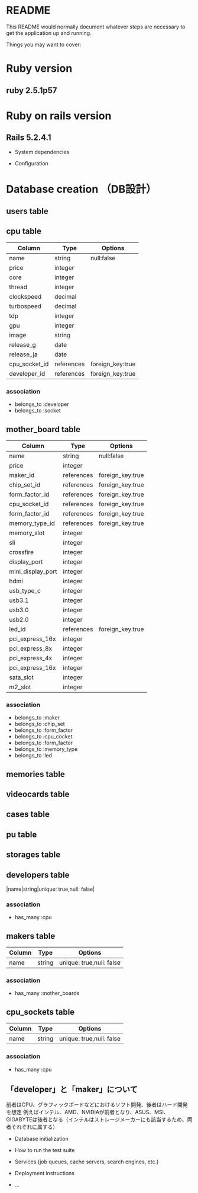 # README

This README would normally document whatever steps are necessary to get the
application up and running.

Things you may want to cover:

# Ruby version
## ruby 2.5.1p57

# Ruby on rails version
## Rails 5.2.4.1

* System dependencies

* Configuration

# Database creation （DB設計）
## users table

## cpu table
|Column|Type|Options|
|------|----|-------|
|name|string|null:false|
|price|integer||
|core|integer||
|thread|integer||
|clockspeed|decimal||
|turbospeed|decimal||
|tdp|integer||
|gpu|integer||
|image|string||
|release_g|date||
|release_ja|date||
|cpu_socket_id|references|foreign_key:true|
|developer_id|references|foreign_key:true|
### association
- belongs_to :developer
- belongs_to :socket
## mother_board table
|Column|Type|Options|
|------|----|-------|
|name|string|null:false|
|price|integer||
|maker_id|references|foreign_key:true|
|chip_set_id|references|foreign_key:true|
|form_factor_id|references|foreign_key:true|
|cpu_socket_id|references|foreign_key:true|
|form_factor_id|references|foreign_key:true|
|memory_type_id|references|foreign_key:true|
|memory_slot|integer||
|sli|integer||
|crossfire|integer||
|display_port|integer||
|mini_display_port|integer||
|hdmi|integer||
|usb_type_c|integer||
|usb3.1|integer||
|usb3.0|integer||
|usb2.0|integer||
|led_id|references|foreign_key:true|
|pci_express_16x|integer||
|pci_express_8x|integer||
|pci_express_4x|integer||
|pci_express_16x|integer||
|sata_slot|integer||
|m2_slot|integer||
### association
- belongs_to :maker
- belongs_to :chip_set
- belongs_to :form_factor
- belongs_to :cpu_cocket
- belongs_to :form_factor
- belongs_to :memory_type
- belongs_to :led
## memories table

## videocards table

## cases table

## pu table

## storages table

## developers table
|name|string|unique: true,null: false|
### association
- has_many :cpu

## makers table
|Column|Type|Options|
|------|----|-------|
|name|string|unique: true,null: false|
### association
- has_many :mother_boards
## cpu_sockets table
|Column|Type|Options|
|------|----|-------|
|name|string|unique: true,null: false|
### association
- has_many :cpu

## 「developer」と「maker」について
前者はCPU、グラフィックボードなどにおけるソフト開発、後者はハード開発を想定
例えばインテル、AMD、NVIDIAが前者となり、ASUS、MSI、GIGABYTEは後者となる（インテルはストレージメーカーにも該当するため、両者それぞれに属する）
* Database initialization

* How to run the test suite

* Services (job queues, cache servers, search engines, etc.)

* Deployment instructions

* ...
